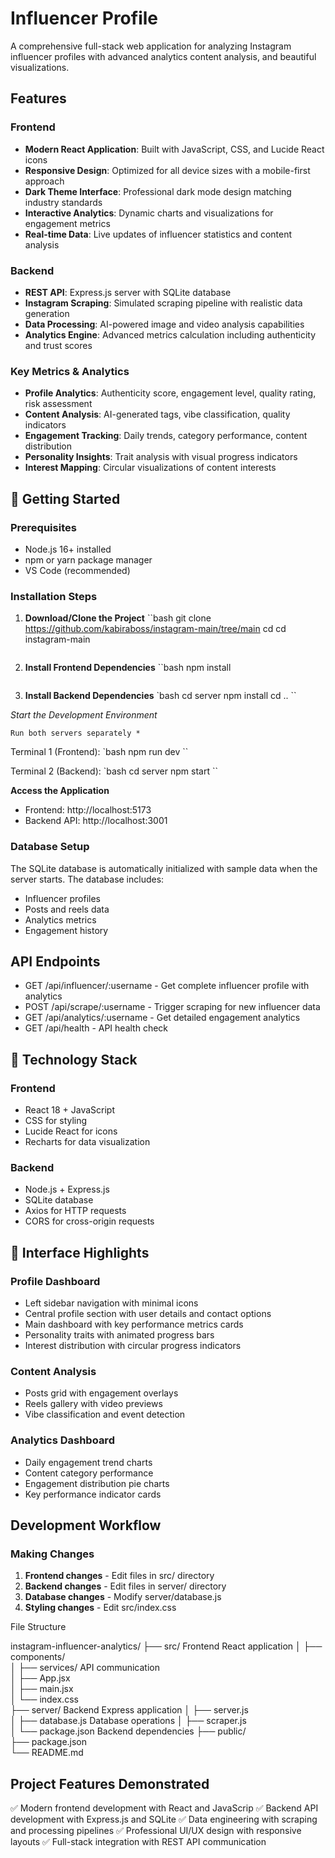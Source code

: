
#  Influencer Profile 

A comprehensive full-stack web application for analyzing Instagram influencer profiles with advanced analytics content analysis, and beautiful visualizations.

## Features

### Frontend
- **Modern React Application**: Built with JavaScript, CSS, and Lucide React icons
- **Responsive Design**: Optimized for all device sizes with a mobile-first approach
- **Dark Theme Interface**: Professional dark mode design matching industry standards
- **Interactive Analytics**: Dynamic charts and visualizations for engagement metrics
- **Real-time Data**: Live updates of influencer statistics and content analysis

### Backend
- **REST API**: Express.js server with SQLite database
- **Instagram Scraping**: Simulated scraping pipeline with realistic data generation
- **Data Processing**: AI-powered image and video analysis capabilities
- **Analytics Engine**: Advanced metrics calculation including authenticity and trust scores

### Key Metrics & Analytics
- **Profile Analytics**: Authenticity score, engagement level, quality rating, risk assessment
- **Content Analysis**: AI-generated tags, vibe classification, quality indicators
- **Engagement Tracking**: Daily trends, category performance, content distribution
- **Personality Insights**: Trait analysis with visual progress indicators
- **Interest Mapping**: Circular visualizations of content interests


## 🚀 Getting Started

### Prerequisites
- Node.js 16+ installed
- npm or yarn package manager
- VS Code (recommended)

### Installation Steps

1. **Download/Clone the Project**
   ``bash
   git clone <https://github.com/kabiraboss/instagram-main/tree/main>
cd <project-folder>
   cd instagram-main
   ```

2. **Install Frontend Dependencies**
   ``bash
   npm install
   ```

3. **Install Backend Dependencies**
   `bash
   cd server
   npm install
   cd ..
   ``

 *Start the Development Environment*
   
    Run both servers separately *
   
   Terminal 1 (Frontend):
   `bash
   npm run dev
   ``
   
   Terminal 2 (Backend):
   `bash
   cd server
   npm start
   ``
   
 

 **Access the Application**
   - Frontend: http://localhost:5173
   - Backend API: http://localhost:3001


### Database Setup
The SQLite database is automatically initialized with sample data when the server starts. The database includes:
- Influencer profiles
- Posts and reels data  
- Analytics metrics
- Engagement history

## API Endpoints

- GET /api/influencer/:username - Get complete influencer profile with analytics
- POST /api/scrape/:username - Trigger scraping for new influencer data
- GET /api/analytics/:username - Get detailed engagement analytics
- GET /api/health - API health check

## 🔧 Technology Stack

### Frontend
- React 18 + JavaScript
- CSS for styling
- Lucide React for icons
- Recharts for data visualization

### Backend
- Node.js + Express.js
- SQLite database
- Axios for HTTP requests
- CORS for cross-origin requests


## 📱 Interface Highlights

### Profile Dashboard
- Left sidebar navigation with minimal icons
- Central profile section with user details and contact options
- Main dashboard with key performance metrics cards
- Personality traits with animated progress bars
- Interest distribution with circular progress indicators

### Content Analysis
- Posts grid with engagement overlays
- Reels gallery with video previews  
- Vibe classification and event detection

### Analytics Dashboard
- Daily engagement trend charts
- Content category performance
- Engagement distribution pie charts
- Key performance indicator cards

##  Development Workflow

### Making Changes
1. **Frontend changes** - Edit files in src/ directory
2. **Backend changes** - Edit files in server/ directory
3. **Database changes** - Modify   server/database.js
4. **Styling changes** - Edit  src/index.css

 File Structure

instagram-influencer-analytics/
├── src/                      Frontend React application
│   ├── components/         
│   ├── services/            API communication             
│   ├── App.jsx             
│   ├── main.jsx           
│   └── index.css          
├── server/                  Backend Express application
│   ├── server.js           
│   ├── database.js          Database operations
│   ├── scraper.js          
│   └── package.json         Backend dependencies
├── public/                 
├── package.json            
└── README.md              

## Project Features Demonstrated

 ✅ Modern frontend development with React and JavaScrip
 ✅ Backend API development with Express.js and SQLite
 ✅ Data engineering with scraping and processing pipelines
 ✅ Professional UI/UX design with responsive layouts
 ✅ Full-stack integration with REST API communication

